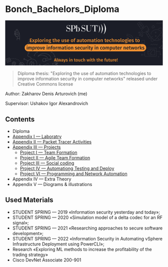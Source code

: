 # Bonch_Bachelors_Diploma
![Иллюстрация к проекту](Resourses/README-wallpaper.png)
> Diploma thesis: "Exploring the use of automation technologies to improve information security in computer networks" released under Creative Commons license

Author: Zakharov Denis Arturovich (me)

Supervisor: Ushakov Igor Alexandrovich

## Contents
* Diploma
* [Appendix I — Laboratry](Laboratory/README.md)
* [Appendix II — Packet Tracer Activities](Packet-Tracer-Activities)
* [Appendix III — Projects](Projects)
  * [Project I — Team Formation](Projects/PJ-1-Team-Formation.md)
  * [Project II — Agile Team Formation](Projects/PJ-2-Agile-Team-Formation.md)
  * [Project III — Social coding](Projects/PJ-3-Social-coding.md)
  * [Project IV — Automationg Testing and Deploy](Projects/PJ-4-Automationg-Testing-and-Deploy.md)
  * [Project VI — Programming and Network Automation](Projects/PJ-5-Programming-and-Network-Automation.md)
* Appendix IV — Extra Theory
* Appendix V — Diograms & illustrations

## Used Materials
* STUDENT SPRING — 2019 «Information security yesterday and today»;
* STUDENT SPRING — 2020 «Simulation model of a delta codec for an RF signal»;
* STUDENT SPRING — 2021 «Researching approaches to secure software development»;
* STUDENT SPRING — 2022 «Information Security in Automating vSphere Infrastructure Deployment using PowerCLI»;
* Research «Exploring ML methods to increase the profitability of the trading strategy»
* Cisco DevNet Associate 200-901

